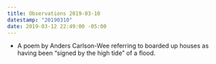 ```yaml
---
title: Observations 2019-03-10
datestamp: "20190310"
date: 2019-03-12 22:49:00 -05:00
---
```


- A poem by Anders Carlson-Wee referring to boarded up houses as having been “signed by the high tide” of a flood.
